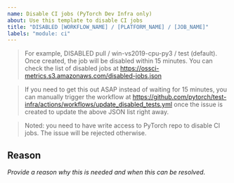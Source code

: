 ```yaml
---
name: Disable CI jobs (PyTorch Dev Infra only)
about: Use this template to disable CI jobs
title: "DISABLED [WORKFLOW_NAME] / [PLATFORM_NAME] / [JOB_NAME]"
labels: "module: ci"
---
```


> For example, DISABLED pull / win-vs2019-cpu-py3 / test (default). Once
> created, the job will be disabled within 15 minutes. You can check the
> list of disabled jobs at https://ossci-metrics.s3.amazonaws.com/disabled-jobs.json

> If you need to get this out ASAP instead of waiting for 15 minutes,
> you can manually trigger the workflow at https://github.com/pytorch/test-infra/actions/workflows/update_disabled_tests.yml
> once the issue is created to update the above JSON list right away.

> Noted: you need to have write access to PyTorch repo to disable CI
> jobs. The issue will be rejected otherwise.

## Reason
*Provide a reason why this is needed and when this can be resolved*.
